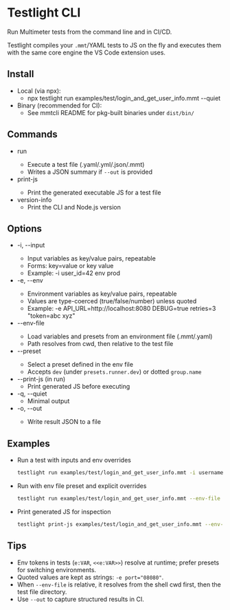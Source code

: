 # Testlight CLI

Run Multimeter tests from the command line and in CI/CD.

Testlight compiles your `.mmt`/YAML tests to JS on the fly and executes them with the same core engine the VS Code extension uses.

## Install

- Local (via npx):
  - npx testlight run examples/test/login_and_get_user_info.mmt --quiet
- Binary (recommended for CI):
  - See mmtcli README for pkg-built binaries under `dist/bin/`

## Commands

- run <file>
  - Execute a test file (.yaml/.yml/.json/.mmt)
  - Writes a JSON summary if `--out` is provided
- print-js <file>
  - Print the generated executable JS for a test file
- version-info
  - Print the CLI and Node.js version

## Options

- -i, --input <pairs>
  - Input variables as key/value pairs, repeatable
  - Forms: key=value or key value
  - Example: -i user_id=42 env prod
- -e, --env <pairs>
  - Environment variables as key/value pairs, repeatable
  - Values are type-coerced (true/false/number) unless quoted
  - Example: -e API_URL=http://localhost:8080 DEBUG=true retries=3 "token=abc xyz"
- --env-file <path>
  - Load variables and presets from an environment file (.mmt/.yaml)
  - Path resolves from cwd, then relative to the test file
- --preset <name>
  - Select a preset defined in the env file
  - Accepts `dev` (under `presets.runner.dev`) or dotted `group.name`
- --print-js (in run)
  - Print generated JS before executing
- -q, --quiet
  - Minimal output
- -o, --out <file>
  - Write result JSON to a file

## Examples

- Run a test with inputs and env overrides
  ```sh
  testlight run examples/test/login_and_get_user_info.mmt -i username=mehrdad -e API_URL=http://localhost:8080
  ```
- Run with env file preset and explicit overrides
  ```sh
  testlight run examples/test/login_and_get_user_info.mmt --env-file ./examples/_environments.mmt --preset dev -e retries=2
  ```
- Print generated JS for inspection
  ```sh
  testlight print-js examples/test/login_and_get_user_info.mmt --env-file ./examples/_environments.mmt --preset dev
  ```

## Tips

- Env tokens in tests (`e:VAR`, `<<e:VAR>>`) resolve at runtime; prefer presets for switching environments.
- Quoted values are kept as strings: `-e port="08080"`.
- When `--env-file` is relative, it resolves from the shell cwd first, then the test file directory.
- Use `--out` to capture structured results in CI.
